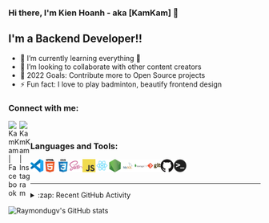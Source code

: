### Hi there, I'm Kien Hoanh - aka [KamKam] 👋 

## I'm a Backend Developer!!

- 🌱 I’m currently learning everything 🤣
- 👯 I’m looking to collaborate with other content creators
- 🥅 2022 Goals: Contribute more to Open Source projects
- ⚡ Fun fact: I love to play badminton, beautify frontend design

### Connect with me:

[<img align="left" alt="KamKam | Facebook" width="22px" src="https://cdn.jsdelivr.net/npm/simple-icons@v3/icons/facebook.svg" />](https://www.facebook.com/bonjourimcam/)
[<img align="left" alt="KamKam | Instagram" width="22px" src="https://cdn.jsdelivr.net/npm/simple-icons@v3/icons/instagram.svg" />](https://www.instagram.com/bonjourimcam/)

<br />

### Languages and Tools:

<img align="left" alt="Visual Studio Code" width="26px" src="https://raw.githubusercontent.com/github/explore/80688e429a7d4ef2fca1e82350fe8e3517d3494d/topics/visual-studio-code/visual-studio-code.png" />
<img align="left" alt="HTML5" width="26px" src="https://raw.githubusercontent.com/github/explore/80688e429a7d4ef2fca1e82350fe8e3517d3494d/topics/html/html.png" />
<img align="left" alt="CSS3" width="26px" src="https://raw.githubusercontent.com/github/explore/80688e429a7d4ef2fca1e82350fe8e3517d3494d/topics/css/css.png" />
<img align="left" alt="Sass" width="26px" src="https://raw.githubusercontent.com/github/explore/80688e429a7d4ef2fca1e82350fe8e3517d3494d/topics/sass/sass.png" />
<img align="left" alt="JavaScript" width="26px" src="https://raw.githubusercontent.com/github/explore/80688e429a7d4ef2fca1e82350fe8e3517d3494d/topics/javascript/javascript.png" />
<img align="left" alt="React" width="26px" src="https://raw.githubusercontent.com/github/explore/80688e429a7d4ef2fca1e82350fe8e3517d3494d/topics/react/react.png" />
<img align="left" alt="Node.js" width="26px" src="https://raw.githubusercontent.com/github/explore/80688e429a7d4ef2fca1e82350fe8e3517d3494d/topics/nodejs/nodejs.png" />
<img align="left" alt="MySQL" width="26px" src="https://raw.githubusercontent.com/github/explore/80688e429a7d4ef2fca1e82350fe8e3517d3494d/topics/mysql/mysql.png" />
<img align="left" alt="MongoDB" width="26px" src="https://raw.githubusercontent.com/github/explore/80688e429a7d4ef2fca1e82350fe8e3517d3494d/topics/mongodb/mongodb.png" />
<img align="left" alt="Git" width="26px" src="https://raw.githubusercontent.com/github/explore/80688e429a7d4ef2fca1e82350fe8e3517d3494d/topics/git/git.png" />
<img align="left" alt="GitHub" width="26px" src="https://raw.githubusercontent.com/github/explore/78df643247d429f6cc873026c0622819ad797942/topics/github/github.png" />
<img align="left" alt="Terminal" width="26px" src="https://raw.githubusercontent.com/github/explore/80688e429a7d4ef2fca1e82350fe8e3517d3494d/topics/terminal/terminal.png" />

<br />
<br />

---

<details>
  <summary>:zap: Recent GitHub Activity</summary>
  
<!--RECENT_ACTIVITY:start-->
1. 🔱 Forked [raymondugv/github-readme-stats](https://github.com/raymondugv/github-readme-stats) from [anuraghazra/github-readme-stats](https://github.com/anuraghazra/github-readme-stats)
2. 🔱 Forked [raymondugv/codeSTACKr](https://github.com/raymondugv/codeSTACKr) from [codeSTACKr/codeSTACKr](https://github.com/codeSTACKr/codeSTACKr)
3. 📔 Created new repository [raymondugv/raymondugv](https://github.com/raymondugv/raymondugv)
4. 🎉 Merged PR [#1669](https://github.com/H-I-S-Vietnam/his-discover/pull/1669) in [H-I-S-Vietnam/his-discover](https://github.com/H-I-S-Vietnam/his-discover)
5. 👍 Approved [#1669](https://github.com/H-I-S-Vietnam/his-discover/pull/1669#pullrequestreview-846232706) in [H-I-S-Vietnam/his-discover](https://github.com/H-I-S-Vietnam/his-discover)
<!--RECENT_ACTIVITY:end-->

<!--RECENT_ACTIVITY:last_update-->
Last Updated: Tuesday, January 11th, 2022, 4:46:47 AM
<!--RECENT_ACTIVITY:last_update_end-->

</details>

![Raymondugv's GitHub stats](https://github-readme-stats.vercel.app/api?username=raymondugv&count_private=true&show_icons=true&theme=vision-friendly-dark)

